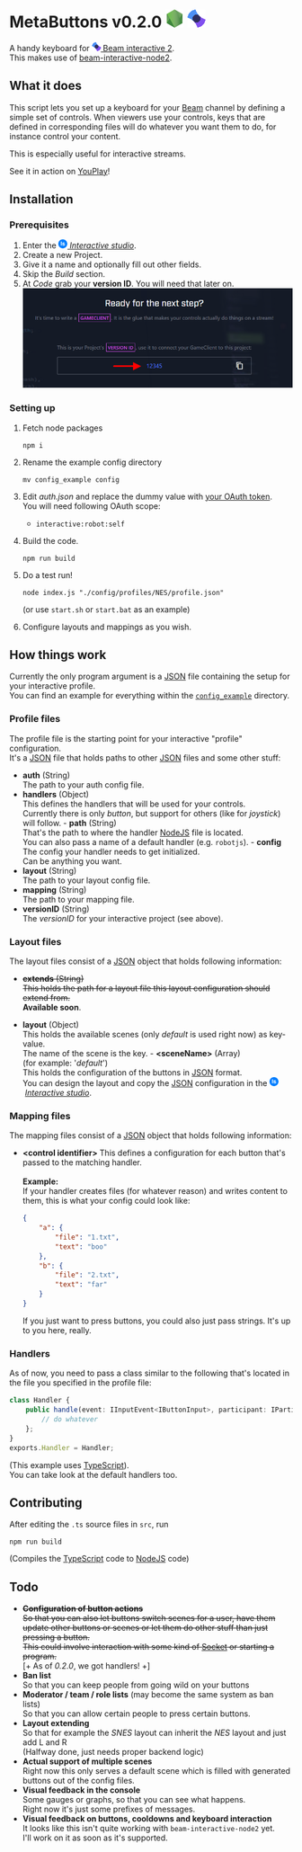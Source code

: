 # MetaButtons v0.2.0 [![NodeJS](doc/nodejs.png)](https://nodejs.org/) [![Beam](doc/beamM.png)](https://beam.pro/)

A handy keyboard for [![Beam](doc/beamS.png)&nbsp;Beam&nbsp;interactive&nbsp;2](https://dev.beam.pro/reference/interactive/).  
This makes use of [beam-interactive-node2](https://github.com/WatchBeam/beam-interactive-node2).

## What it does
This script lets you set up a keyboard for your [Beam](https://beam.pro/) channel by defining a simple set of controls.
When viewers use your controls, keys that are defined in corresponding files will do whatever you want them to do, for instance control your content.

This is especially useful for interactive streams.

See it in action on [YouPlay](https://beam.pro/Youplay)!

## Installation
### Prerequisites
1.	Enter the [![Interactive Studio logo](doc/interactiveStudio.png)&nbsp;*Interactive&nbsp;studio*](https://beam.pro/i/studio).
1.	Create a new Project.
1.	Give it a name and optionally fill out other fields.
1.	Skip the *Build* section.
1.	At *Code* grab your **version ID**. You will need that later on.  
	![Image of where you can obtain your version ID](doc/getVersionID.png)
		
### Setting up
1. Fetch node packages  
	```shell
	npm i
	```

1. Rename the example config directory  
	```shell
	mv config_example config
	```

1. Edit *auth.json* and replace the dummy value with [your OAuth token](https://dev.beam.pro/reference/oauth/).  
	You will need following OAuth scope:
	-	``interactive:robot:self``

1. Build the code.
	```shell
	npm run build
	```

1. Do a test run!
	```shell
	node index.js "./config/profiles/NES/profile.json" 
	```

	(or use ``start.sh`` or ``start.bat`` as an example)
1. Configure layouts and mappings as you wish.

## How things work
Currently the only program argument is a [JSON](https://www.w3schools.com/js/js_json_intro.asp) file containing the setup for your interactive profile.  
You can find an example for everything within the [``config_example``](config_example/profiles/NES/profile.json) directory. 

### Profile files
The profile file is the starting point for your interactive "profile" configuration.  
It's a [JSON](https://www.w3schools.com/js/js_json_intro.asp) file that holds paths to other [JSON](https://www.w3schools.com/js/js_json_intro.asp) files and some other stuff:
-	**auth** (String)  
	The path to your auth config file.
-	**handlers** (Object)  
	This defines the handlers that will be used for your controls.  
	Currently there is only *button*, but support for others (like for *joystick*) will follow.
		-	**path** (String)  
			That's the path to where the handler [NodeJS](https://nodejs.org/) file is located.  
			You can also pass a name of a default handler (e.g. ``robotjs``).
		-	**config**  
			The config your handler needs to get initialized.  
			Can be anything you want.
-	**layout** (String)  
	The path to your layout config file.
-	**mapping** (String)  
	The path to your mapping file.
-	**versionID** (String)  
	The *versionID* for your interactive project (see above).

### Layout files
The layout files consist of a [JSON](https://www.w3schools.com/js/js_json_intro.asp) object that holds following information:
-	~~**extends** (String)  
	This holds the path for a layout file this layout configuration should extend from.~~  
	**Available soon**.
	
-	**layout** (Object)  
	This holds the available scenes (only *default* is used right now) as key-value.  
	The name of the scene is the key.
		-	**&lt;sceneName&gt;** (Array)  
			(for example: '*default*')  
			This holds the configuration of the buttons in [JSON](https://www.w3schools.com/js/js_json_intro.asp) format.  
			You can design the layout and copy the [JSON](https://www.w3schools.com/js/js_json_intro.asp) configuration in the ![Interactive Studio logo](doc/interactiveStudio.png)&nbsp;[*Interactive studio*](https://beam.pro/i/studio).	

### Mapping files
The mapping files consist of a [JSON](https://www.w3schools.com/js/js_json_intro.asp) object that holds following information:
- **&lt;control identifier&gt;**
	This defines a configuration for each button that's passed to the matching handler.  
	<br/>
	**Example:**  
	If your handler creates files (for whatever reason) and writes content to them, this is what your config could look like:  
	```json
	{
		"a": {
			"file": "1.txt",
			"text": "boo"
		},
		"b": {
			"file": "2.txt",
			"text": "far"
		}
	}
	```

	If you just want to press buttons, you could also just pass strings. It's up to you here, really.

### Handlers
As of now, you need to pass a class similar to the following that's located in the file you specified in the profile file:
```ts
class Handler {
	public handle(event: IInputEvent<IButtonInput>, participant: IParticipant, actionConfig: any) {
		// do whatever
	};
}
exports.Handler = Handler;
```
(This example uses [TypeScript](https://www.typescriptlang.org/)).  
You can take look at the default handlers too.


## Contributing
After editing the `.ts` source files in ``src``, run  
```shell
npm run build
```  
(Compiles the [TypeScript](https://www.typescriptlang.org/) code to [NodeJS](https://nodejs.org/) code)

## Todo
-	~~**Configuration of button actions**  
	So that you can also let buttons switch scenes for a user, have them update other buttons or scenes or let them do other stuff than just pressing a button.  
	This could involve interaction with some kind of [Socket](https://en.wikipedia.org/wiki/Network_socket) or starting a program.~~  
	[+ As of *0.2.0*, we got handlers! +]
-	**Ban list**  
	So that you can keep people from going wild on your buttons
-	**Moderator / team / role lists** (may become the same system as ban lists)  
	So that you can allow certain people to press certain buttons.	
-	**Layout extending**  
	So that for example the *SNES* layout can inherit the *NES* layout and just add L and R  
	(Halfway done, just needs proper backend logic)
-	**Actual support of multiple scenes**  
	Right now this only serves a default scene which is filled with generated buttons out of the config files.
-	**Visual feedback in the console**  
	Some gauges or graphs, so that you can see what happens.  
	Right now it's just some prefixes of messages.
-	**Visual feedback on buttons, cooldowns and keyboard interaction**  
	It looks like this isn't quite working with ``beam-interactive-node2`` yet.  
	I'll work on it as soon as it's supported.
